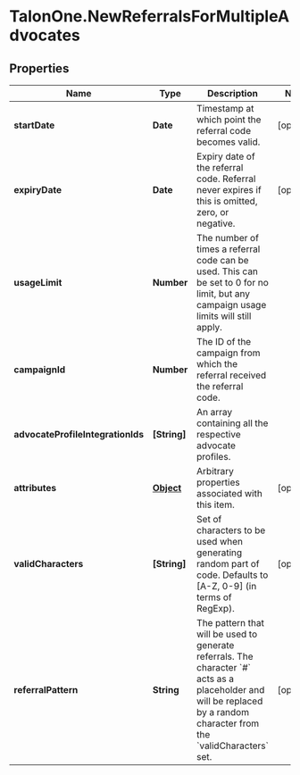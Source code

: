 # TalonOne.NewReferralsForMultipleAdvocates

## Properties

Name | Type | Description | Notes
------------ | ------------- | ------------- | -------------
**startDate** | **Date** | Timestamp at which point the referral code becomes valid. | [optional] 
**expiryDate** | **Date** | Expiry date of the referral code. Referral never expires if this is omitted, zero, or negative. | [optional] 
**usageLimit** | **Number** | The number of times a referral code can be used. This can be set to 0 for no limit, but any campaign usage limits will still apply.  | 
**campaignId** | **Number** | The ID of the campaign from which the referral received the referral code. | 
**advocateProfileIntegrationIds** | **[String]** | An array containing all the respective advocate profiles. | 
**attributes** | [**Object**](.md) | Arbitrary properties associated with this item. | [optional] 
**validCharacters** | **[String]** | Set of characters to be used when generating random part of code. Defaults to [A-Z, 0-9] (in terms of RegExp). | [optional] 
**referralPattern** | **String** | The pattern that will be used to generate referrals. The character &#x60;#&#x60; acts as a placeholder and will be replaced by a random character from the &#x60;validCharacters&#x60; set.  | [optional] 


